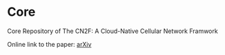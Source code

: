 # Core
Core Repository of The CN2F: A Cloud-Native Cellular Network Framwork

Online link to the paper: [arXiv](https://arxiv.org/abs/2305.18778)
